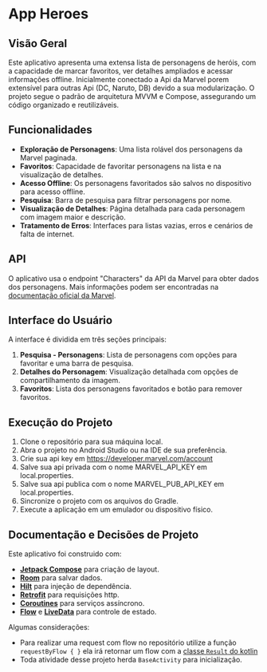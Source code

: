 # App Heroes

## Visão Geral

Este aplicativo apresenta uma extensa lista de personagens de heróis, com a capacidade de marcar favoritos, ver detalhes ampliados e acessar informações offline. 
Inicialmente conectado a Api da Marvel porem extensível para outras Api (DC, Naruto, DB) devido a sua modularização.
O projeto segue o padrão de arquitetura MVVM e Compose, assegurando um código organizado e reutilizáveis.

## Funcionalidades

- **Exploração de Personagens**: Uma lista rolável dos personagens da Marvel paginada.
- **Favoritos**: Capacidade de favoritar personagens na lista e na visualização de detalhes.
- **Acesso Offline**: Os personagens favoritados são salvos no dispositivo para acesso offline.
- **Pesquisa**: Barra de pesquisa para filtrar personagens por nome.
- **Visualização de Detalhes**: Página detalhada para cada personagem com imagem maior e descrição.
- **Tratamento de Erros**: Interfaces para listas vazias, erros e cenários de falta de internet.

## API

O aplicativo usa o endpoint "Characters" da API da Marvel para obter dados dos personagens. Mais informações podem ser encontradas na [documentação oficial da Marvel](https://developer.marvel.com/docs).

## Interface do Usuário

A interface é dividida em três seções principais:

1. **Pesquisa - Personagens**: Lista de personagens com opções para favoritar e uma barra de pesquisa.
2. **Detalhes do Personagem**: Visualização detalhada com opções de compartilhamento da imagem.
3. **Favoritos**: Lista dos personagens favoritados e botão para remover favoritos.


## Execução do Projeto

1. Clone o repositório para sua máquina local.
2. Abra o projeto no Android Studio ou na IDE de sua preferência.
3. Crie sua api key em https://developer.marvel.com/account
4. Salve sua api privada com o nome MARVEL_API_KEY em local.properties.
5. Salve sua api publica com o nome MARVEL_PUB_API_KEY em local.properties.
6. Sincronize o projeto com os arquivos do Gradle.
7. Execute a aplicação em um emulador ou dispositivo físico.

## Documentação e Decisões de Projeto

Este aplicativo foi construido com:

- **[Jetpack Compose](https://developer.android.com/develop/ui/compose)** para criação de layout.
- **[Room](https://developer.android.com/training/data-storage/room)** para salvar dados.
- **[Hilt](https://developer.android.com/training/dependency-injection/hilt-android)** para injeção de dependência.
- **[Retrofit](https://square.github.io/retrofit/)** para requisições http.
- **[Coroutines](https://developer.android.com/kotlin/coroutines)** para serviços assíncrono.
- **[Flow](https://developer.android.com/kotlin/flow)** e **[LiveData](https://developer.android.com/topic/libraries/architecture/livedata)** para controle de estado.

Algumas considerações:

- Para realizar uma request com flow no repositório utilize a função `requestByFlow { }` ela irá retornar um flow com a [classe `Result` do kotlin](https://kotlinlang.org/api/latest/jvm/stdlib/kotlin/-result/)
- Toda atividade desse projeto herda `BaseActivity` para inicialização.



